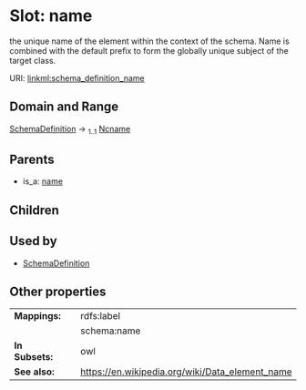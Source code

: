 
# Slot: name


the unique name of the element within the context of the schema.  Name is combined with the default prefix to form the globally unique subject of the target class.

URI: [linkml:schema_definition_name](https://w3id.org/linkml/schema_definition_name)


## Domain and Range

[SchemaDefinition](SchemaDefinition.md) &#8594;  <sub>1..1</sub> [Ncname](types/Ncname.md)

## Parents

 *  is_a: [name](name.md)

## Children


## Used by

 * [SchemaDefinition](SchemaDefinition.md)

## Other properties

|  |  |  |
| --- | --- | --- |
| **Mappings:** | | rdfs:label |
|  | | schema:name |
| **In Subsets:** | | owl |
| **See also:** | | https://en.wikipedia.org/wiki/Data_element_name |


